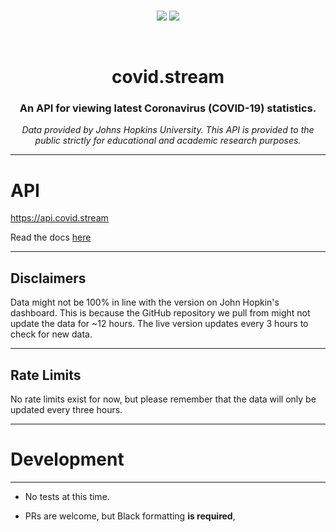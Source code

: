 
<center>
<br>
  

  <p align="center">
      <img src="https://img.shields.io/badge/dynamic/json?color=informational&label=Live%20version%20last%20updated&query=%24.lastUpdated&url=https%3A%2F%2Fapi.covid.stream%2Fstatus%3FgithubPage%3Dtrue"></img>
      <img src="https://img.shields.io/badge/dynamic/json?color=blue&label=Status&query=%24.status&url=https%3A%2F%2Fapi.covid.stream%2Fstatus%3FgithubPage%3Dtrue"></img>
  </p>
  
  <br>
  <h1 align="center">covid.stream</h1>
  <h3 align="center">An API for viewing latest Coronavirus (COVID-19) statistics.</h3>
  <i>
  	Data provided by Johns Hopkins University. This API is provided to the public strictly for educational and academic research purposes.
  </i>
</center>

---

# API

https://api.covid.stream

Read the docs [here](https://docs.covid.stream)

---

## Disclaimers

Data might not be 100% in line with the version on John Hopkin's dashboard. This is because the GitHub repository we pull from might not update the data for ~12 hours. The live version updates every 3 hours to check for new data.

---

## Rate Limits

No rate limits exist for now, but please remember that the data will only be updated every three hours.


---
# Development

---

- No tests at this time.

- PRs are welcome, but Black formatting **is required**,
